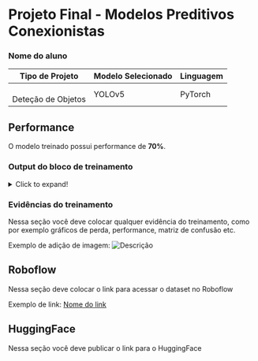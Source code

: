 # Projeto Final - Modelos Preditivos Conexionistas

### Nome do aluno

|**Tipo de Projeto**|**Modelo Selecionado**|**Linguagem**|
|--|--|--|
|<br>Deteção de Objetos|YOLOv5|PyTorch|

## Performance

O modelo treinado possui performance de **70%**.

### Output do bloco de treinamento

<details>
  <summary>Click to expand!</summary>
  
  ```text
    Você deve colar aqui a saída do bloco de treinamento do notebook, contendo todas as épocas e saídas do treinamento
  ```
</details>

### Evidências do treinamento

Nessa seção você deve colocar qualquer evidência do treinamento, como por exemplo gráficos de perda, performance, matriz de confusão etc.

Exemplo de adição de imagem:
![Descrição]()

## Roboflow

Nessa seção deve colocar o link para acessar o dataset no Roboflow

Exemplo de link: [Nome do link](google.com)

## HuggingFace

Nessa seção você deve publicar o link para o HuggingFace
